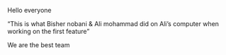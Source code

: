 Hello everyone

“This is what Bisher nobani & Ali mohammad did on Ali’s computer when working on the first feature”

We are the best team

